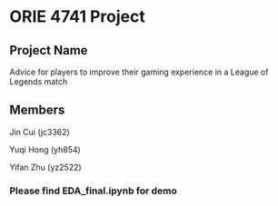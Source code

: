 # ORIE 4741 Project

## Project Name
Advice for players to improve their gaming experience in a League of Legends match

## Members

Jin Cui (jc3362)

Yuqi Hong (yh854)

Yifan Zhu (yz2522)

### Please find EDA_final.ipynb for demo
